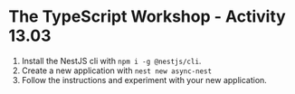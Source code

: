 # The TypeScript Workshop - Activity 13.03

1. Install the NestJS cli with `npm i -g @nestjs/cli`.
2. Create a new application with `nest new async-nest`
3. Follow the instructions and experiment with your new application.
